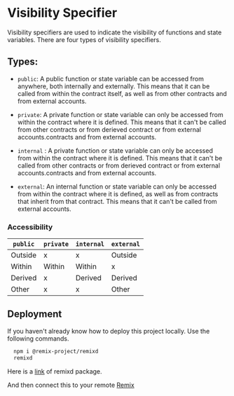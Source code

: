 
# Visibility Specifier

Visibility specifiers are used to indicate the visibility of functions and state variables. There are four types of visibility specifiers.
## Types:



- `public`:  A public function or state variable can be accessed from anywhere, both internally and externally. This means that it can be called from within the contract itself, as well as from other contracts and from external accounts.

- `private`:  A private function or state variable can only be accessed from within the contract where it is defined. This means that it can't be called from other contracts or from derieved contract or from external accounts.contracts and from external accounts.

- `internal` : A private function or state variable can only be accessed from within the contract where it is defined. This means that it can't be called from other contracts or from derieved contract or from external accounts.contracts and from external accounts.

- `external`: An internal function or state variable can only be accessed from within the contract where it is defined, as well as from contracts that inherit from that contract. This means that it can't be called from external accounts.

### Accessibility

| `public`      | `private`     | `internal`     | `external`     |
| ------------- | ------------- | ------------- | ------------- |
| Outside  | x  | x | Outside  |
| Within  | Within  | Within | x |
| Derived | x  | Derived | Derived |
| Other  | x | x | Other |


## Deployment

If you haven't already know how to deploy this project locally.
Use the following commands.

```bash
  npm i @remix-project/remixd
  remixd
```
Here is a [link](https://www.npmjs.com/package/@remix-project/remixd) of remixd package.

And then connect this to your remote [Remix](https://remix.ethereum.org/)

